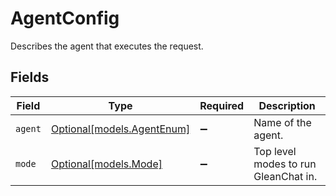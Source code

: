 # AgentConfig

Describes the agent that executes the request.


## Fields

| Field                                                | Type                                                 | Required                                             | Description                                          |
| ---------------------------------------------------- | ---------------------------------------------------- | ---------------------------------------------------- | ---------------------------------------------------- |
| `agent`                                              | [Optional[models.AgentEnum]](../models/agentenum.md) | :heavy_minus_sign:                                   | Name of the agent.                                   |
| `mode`                                               | [Optional[models.Mode]](../models/mode.md)           | :heavy_minus_sign:                                   | Top level modes to run GleanChat in.                 |